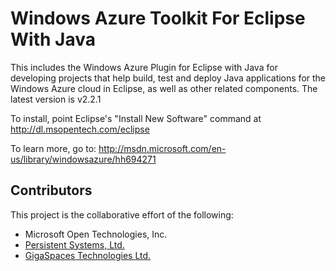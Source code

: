 Windows Azure Toolkit For Eclipse With Java
===========================================

This includes the Windows Azure Plugin for Eclipse with Java for developing projects that help build, test and deploy Java applications for the Windows Azure cloud in Eclipse, as well as other related components.
The latest version is v2.2.1

To install, point Eclipse's "Install New Software" command at http://dl.msopentech.com/eclipse

To learn more, go to: http://msdn.microsoft.com/en-us/library/windowsazure/hh694271


Contributors
------------

This project is the collaborative effort of the following:

* Microsoft Open Technologies, Inc.
* [Persistent Systems, Ltd.](http://www.persistentsys.com/)
* [GigaSpaces Technologies Ltd.](http://www.gigaspaces.com/)